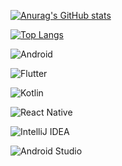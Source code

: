 [![Anurag's GitHub stats](https://github-readme-stats.vercel.app/api?username=amirmohammadshamss&show_icons=true&theme=dark)](https://github.com/anuraghazra/github-readme-stats)

[![Top Langs](https://github-readme-stats.vercel.app/api/top-langs/?username=amirmohammadshamss&theme=dark)](https://github.com/anuraghazra/github-readme-stats)





![Android](https://img.shields.io/badge/Android-3DDC84?style=for-the-badge&logo=android&logoColor=white)

![Flutter](https://img.shields.io/badge/Flutter-%2302569B.svg?style=for-the-badge&logo=Flutter&logoColor=white)

![Kotlin](https://img.shields.io/badge/kotlin-%230095D5.svg?style=for-the-badge&logo=kotlin&logoColor=white)

![React Native](https://img.shields.io/badge/react_native-%2320232a.svg?style=for-the-badge&logo=react&logoColor=%2361DAFB)

![IntelliJ IDEA](https://img.shields.io/badge/IntelliJIDEA-000000.svg?style=for-the-badge&logo=intellij-idea&logoColor=white)

![Android Studio](https://img.shields.io/badge/Android%20Studio-3DDC84.svg?style=for-the-badge&logo=android-studio&logoColor=white)
